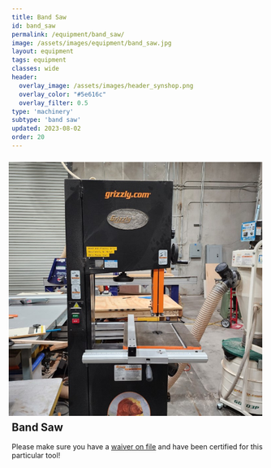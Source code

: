 ```yaml
---
title: Band Saw
id: band_saw
permalink: /equipment/band_saw/
image: /assets/images/equipment/band_saw.jpg
layout: equipment
tags: equipment
classes: wide
header:
  overlay_image: /assets/images/header_synshop.png
  overlay_color: "#5e616c"
  overlay_filter: 0.5
type: 'machinery'
subtype: 'band saw'
updated: 2023-08-02
order: 20
---
```

<img align="right" width="500" height="500" src="/assets/images/equipment/band_saw.jpg" style="padding: 10px">

## Band Saw

Please make sure you have a [waiver on file](/membership#liability-wavier) and have been certified for this particular tool!